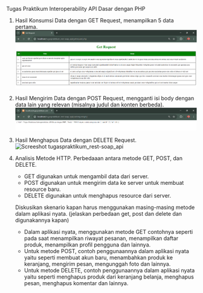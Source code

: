 Tugas Praktikum Interoperability API Dasar dengan PHP

1. Hasil Konsumsi Data dengan GET Request, menampilkan 5 data pertama.
   ![Screeshot tugaspraktikum_rest-soap_api](images/1_get.png)

2. Hasil Mengirim Data dengan POST Request, mengganti isi body dengan data lain yang relevan (misalnya judul dan konten berbeda).
   ![Screeshot tugaspraktikum_rest-soap_api](images/2_post.png)

3. Hasil Menghapus Data dengan DELETE Request.
   ![Screeshot tugaspraktikum_rest-soap_api](images/3_delete)

4. Analisis Metode HTTP.
   Perbedaaan antara metode GET, POST, dan DELETE.

   - GET digunakan untuk mengambil data dari server.
   - POST digunakan untuk mengirim data ke server untuk membuat resource baru.
   - DELETE digunakan untuk menghapus resource dari server.

   Diskusikan skenario kapan harus menggunakan masing-masing metode dalam aplikasi nyata. (jelaskan perbedaan get, post dan delete dan digunakannya kapan)

   - Dalam aplikasi nyata, menggunakan metode GET contohnya seperti pada saat menampilkan riwayat pesanan, menampilkan daftar produk, menampilkan profil pengguna dan lainnya.
   - Untuk metode POST, contoh penggunaannya dalam aplikasi nyata yaitu seperti membuat akun baru, menambahkan produk ke keranjang, mengirim pesan, mengunggah foto dan lainnya.
   - Untuk metode DELETE, contoh penggunaannya dalam aplikasi nyata yaitu seperti menghapus produk dari keranjang belanja, menghapus pesan, menghapus komentar dan lainnya.
